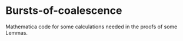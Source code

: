 # Bursts-of-coalescence
Mathematica code for some calculations needed in the proofs of some Lemmas.

